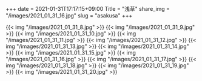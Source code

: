 +++
date  = 2021-01-31T17:17:15+09:00
Title = "浅草"
share_img = "/images/2021_01_31_16.jpg"
slug = "asakusa"
+++

{{< img "/images/2021_01_31_8.jpg" >}}
{{< img "/images/2021_01_31_9.jpg" >}}
{{< img "/images/2021_01_31_10.jpg" >}}
{{< img "/images/2021_01_31_11.jpg" >}}
{{< img "/images/2021_01_31_12.jpg" >}}
{{< img "/images/2021_01_31_13.jpg" >}}
{{< img "/images/2021_01_31_14.jpg" >}}
{{< img "/images/2021_01_31_15.jpg" >}}
{{< img "/images/2021_01_31_16.jpg" >}}
{{< img "/images/2021_01_31_17.jpg" >}}
{{< img "/images/2021_01_31_18.jpg" >}}
{{< img "/images/2021_01_31_19.jpg" >}}
{{< img "/images/2021_01_31_20.jpg" >}}